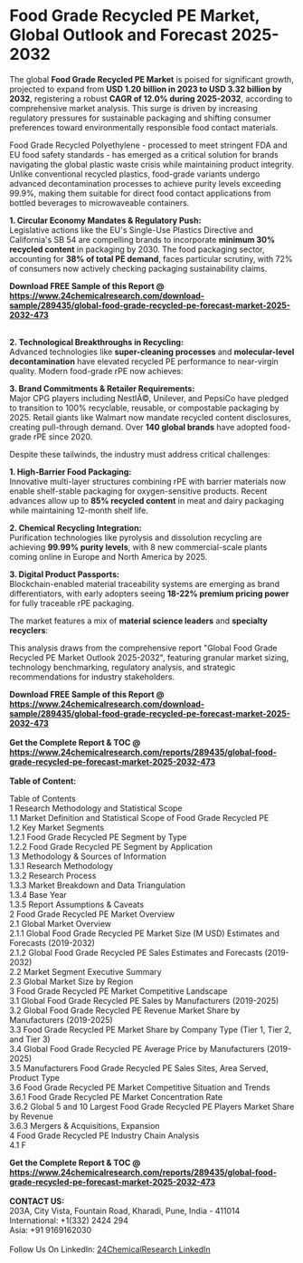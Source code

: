 <h1>Food Grade Recycled PE Market, Global Outlook and Forecast 2025-2032</h1><p>The global <strong>Food Grade Recycled PE Market</strong> is poised for significant growth, projected to expand from <strong>USD 1.20 billion in 2023 to USD 3.32 billion by 2032</strong>, registering a robust <strong>CAGR of 12.0% during 2025-2032</strong>, according to comprehensive market analysis. This surge is driven by increasing regulatory pressures for sustainable packaging and shifting consumer preferences toward environmentally responsible food contact materials.</p><p>Food Grade Recycled Polyethylene - processed to meet stringent FDA and EU food safety standards - has emerged as a critical solution for brands navigating the global plastic waste crisis while maintaining product integrity. Unlike conventional recycled plastics, food-grade variants undergo advanced decontamination processes to achieve purity levels exceeding 99.9%, making them suitable for direct food contact applications from bottled beverages to microwaveable containers.</p><p><strong>1. Circular Economy Mandates &amp; Regulatory Push:</strong><br>
Legislative actions like the EU's Single-Use Plastics Directive and California's SB 54 are compelling brands to incorporate <strong>minimum 30% recycled content</strong> in packaging by 2030. The food packaging sector, accounting for <strong>38% of total PE demand</strong>, faces particular scrutiny, with 72% of consumers now actively checking packaging sustainability claims.</p><div><b>Download FREE Sample of this Report @ 
            <a href="https://www.24chemicalresearch.com/download-sample/289435/global-food-grade-recycled-pe-forecast-market-2025-2032-473">
            https://www.24chemicalresearch.com/download-sample/289435/global-food-grade-recycled-pe-forecast-market-2025-2032-473</a></b></div><br><p><strong>2. Technological Breakthroughs in Recycling:</strong><br>
Advanced technologies like <strong>super-cleaning processes</strong> and <strong>molecular-level decontamination</strong> have elevated recycled PE performance to near-virgin quality. Modern food-grade rPE now achieves:</p><p><strong>3. Brand Commitments &amp; Retailer Requirements:</strong><br>
Major CPG players including NestlÃ©, Unilever, and PepsiCo have pledged to transition to 100% recyclable, reusable, or compostable packaging by 2025. Retail giants like Walmart now mandate recycled content disclosures, creating pull-through demand. Over <strong>140 global brands</strong> have adopted food-grade rPE since 2020.</p><p>Despite these tailwinds, the industry must address critical challenges:</p><p><strong>1. High-Barrier Food Packaging:</strong><br>
Innovative multi-layer structures combining rPE with barrier materials now enable shelf-stable packaging for oxygen-sensitive products. Recent advances allow up to <strong>85% recycled content</strong> in meat and dairy packaging while maintaining 12-month shelf life.</p><p><strong>2. Chemical Recycling Integration:</strong><br>
Purification technologies like pyrolysis and dissolution recycling are achieving <strong>99.99% purity levels</strong>, with 8 new commercial-scale plants coming online in Europe and North America by 2025.</p><p><strong>3. Digital Product Passports:</strong><br>
Blockchain-enabled material traceability systems are emerging as brand differentiators, with early adopters seeing <strong>18-22% premium pricing power</strong> for fully traceable rPE packaging.</p><p>The market features a mix of <strong>material science leaders</strong> and <strong>specialty recyclers</strong>:</p><p>This analysis draws from the comprehensive report "Global Food Grade Recycled PE Market Outlook 2025-2032", featuring granular market sizing, technology benchmarking, regulatory analysis, and strategic recommendations for industry stakeholders.</p><div><b>Download FREE Sample of this Report @ 
            <a href="https://www.24chemicalresearch.com/download-sample/289435/global-food-grade-recycled-pe-forecast-market-2025-2032-473">
            https://www.24chemicalresearch.com/download-sample/289435/global-food-grade-recycled-pe-forecast-market-2025-2032-473</a></b></div><br><div><b>Get the Complete Report & TOC @ 
            <a href="https://www.24chemicalresearch.com/reports/289435/global-food-grade-recycled-pe-forecast-market-2025-2032-473">
            https://www.24chemicalresearch.com/reports/289435/global-food-grade-recycled-pe-forecast-market-2025-2032-473</a></b></div><br>
            <b>Table of Content:</b><p>Table of Contents<br />
1 Research Methodology and Statistical Scope<br />
1.1 Market Definition and Statistical Scope of Food Grade Recycled PE<br />
1.2 Key Market Segments<br />
1.2.1 Food Grade Recycled PE Segment by Type<br />
1.2.2 Food Grade Recycled PE Segment by Application<br />
1.3 Methodology & Sources of Information<br />
1.3.1 Research Methodology<br />
1.3.2 Research Process<br />
1.3.3 Market Breakdown and Data Triangulation<br />
1.3.4 Base Year<br />
1.3.5 Report Assumptions & Caveats<br />
2 Food Grade Recycled PE Market Overview<br />
2.1 Global Market Overview<br />
2.1.1 Global Food Grade Recycled PE Market Size (M USD) Estimates and Forecasts (2019-2032)<br />
2.1.2 Global Food Grade Recycled PE Sales Estimates and Forecasts (2019-2032)<br />
2.2 Market Segment Executive Summary<br />
2.3 Global Market Size by Region<br />
3 Food Grade Recycled PE Market Competitive Landscape<br />
3.1 Global Food Grade Recycled PE Sales by Manufacturers (2019-2025)<br />
3.2 Global Food Grade Recycled PE Revenue Market Share by Manufacturers (2019-2025)<br />
3.3 Food Grade Recycled PE Market Share by Company Type (Tier 1, Tier 2, and Tier 3)<br />
3.4 Global Food Grade Recycled PE Average Price by Manufacturers (2019-2025)<br />
3.5 Manufacturers Food Grade Recycled PE Sales Sites, Area Served, Product Type<br />
3.6 Food Grade Recycled PE Market Competitive Situation and Trends<br />
3.6.1 Food Grade Recycled PE Market Concentration Rate<br />
3.6.2 Global 5 and 10 Largest Food Grade Recycled PE Players Market Share by Revenue<br />
3.6.3 Mergers & Acquisitions, Expansion<br />
4 Food Grade Recycled PE Industry Chain Analysis<br />
4.1 F</p><div><b>Get the Complete Report & TOC @ 
            <a href="https://www.24chemicalresearch.com/reports/289435/global-food-grade-recycled-pe-forecast-market-2025-2032-473">
            https://www.24chemicalresearch.com/reports/289435/global-food-grade-recycled-pe-forecast-market-2025-2032-473</a></b></div><br><b>CONTACT US:</b><br>
            203A, City Vista, Fountain Road, Kharadi, Pune, India - 411014<br>
            International: +1(332) 2424 294<br>
            Asia: +91 9169162030 <br><br>
            Follow Us On LinkedIn: <a href="https://www.linkedin.com/company/24chemicalresearch/">24ChemicalResearch LinkedIn</a>
